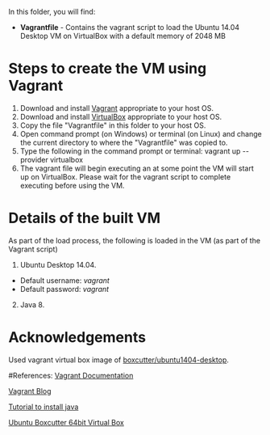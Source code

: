 In this folder, you will find:

* **Vagrantfile** - Contains the vagrant script to load the Ubuntu 14.04 Desktop VM on VirtualBox with a default memory of 2048 MB

# Steps to create the VM using Vagrant

1. Download and install [Vagrant](https://www.vagrantup.com/downloads.html) appropriate to your host OS.
2. Download and install [VirtualBox](https://www.virtualbox.org/wiki/Downloads) appropriate to your host OS.
3. Copy the file "Vagrantfile" in this folder to your host OS.
4. Open command prompt (on Windows) or terminal (on Linux) and change the current directory to where the "Vagrantfile" was copied to.
5. Type the following in the command prompt or terminal: vagrant up --provider virtualbox
6. The vagrant file will begin executing an at some point the VM will start up on VirtualBox. 
Please wait for the vagrant script to complete executing before using the VM.

# Details of the built VM

As part of the load process, the following is loaded in the VM (as part of the Vagrant script)

1. Ubuntu Desktop 14.04.
  * Default username: *vagrant*
  * Default password: *vagrant*
2. Java 8.

# Acknowledgements

Used vagrant virtual box image of [boxcutter/ubuntu1404-desktop](https://atlas.hashicorp.com/boxcutter/boxes/ubuntu1404-desktop).

#References:
[Vagrant Documentation](https://docs.vagrantup.com/v2/getting-started/)

[Vagrant Blog](https://www.vagrantup.com/blog.html)

[Tutorial to install java](https://www.digitalocean.com/community/tutorials/how-to-install-java-on-ubuntu-with-apt-get)

[Ubuntu Boxcutter 64bit Virtual Box](https://atlas.hashicorp.com/boxcutter/boxes/ubuntu1404-desktop)
